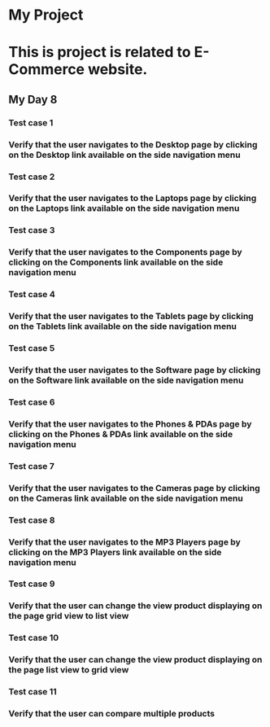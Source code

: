 # My Project
# This is project is related to E-Commerce website. 

## My Day 8
### Test case 1
### Verify that the user navigates to the Desktop page by clicking on the Desktop link available on the side navigation menu
### Test case 2
### Verify that the user navigates to the Laptops page by clicking on the Laptops link available on the side navigation menu
### Test case 3
### Verify that the user navigates to the Components page by clicking on the Components link available on the side navigation menu
### Test case 4
### Verify that the user navigates to the Tablets page by clicking on the Tablets link available on the side navigation menu
### Test case 5
### Verify that the user navigates to the Software page by clicking on the Software link available on the side navigation menu
### Test case 6
### Verify that the user navigates to the Phones & PDAs page by clicking on the Phones & PDAs link available on the side navigation menu
### Test case 7
### Verify that the user navigates to the Cameras page by clicking on the Cameras link available on the side navigation menu
### Test case 8
### Verify that the user navigates to the MP3 Players page by clicking on the MP3 Players link available on the side navigation menu
### Test case 9
### Verify that the user can change the view product displaying on the page grid view to list view
### Test case 10
### Verify that the user can change the view product displaying on the page list view to grid view
### Test case 11
### Verify that the user can compare multiple products